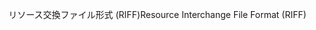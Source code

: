<span data-ttu-id="831ff-101">リソース交換ファイル形式 (RIFF)</span><span class="sxs-lookup"><span data-stu-id="831ff-101">Resource Interchange File Format (RIFF)</span></span>